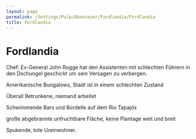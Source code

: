 ```yaml
---
layout: page
permalink: /Settings/Pulp/Abenteuer/Fordlandia/Fordlandia
title: Fordlandia
---
```


# Fordlandia

Chef: Ex-General John Rogge hat den Assistenten mit schlechten Führern in den Dschungel geschickt um sein Versagen zu verbergen.

Amerikanische Bungalows, Stadt ist in einem schlechten Zustand

Überall Betrunkene, niemand arbeitet

Schwimmende Bars und Bordelle auf dem Rio Tapaj&oacute;s

große abgebrannte unfruchtbare Fläche, keine Plantage weit und breit

Spukende, tote Ureinwohner.
